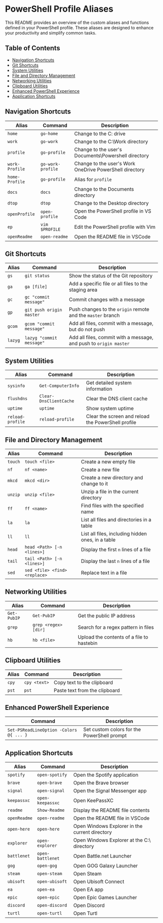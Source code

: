 # PowerShell Profile Aliases

This README provides an overview of the custom aliases and functions defined in your PowerShell profile. These aliases are designed to enhance your productivity and simplify common tasks.

## Table of Contents

- [Navigation Shortcuts](#navigation-shortcuts)
- [Git Shortcuts](#git-shortcuts)
- [System Utilities](#system-utilities)
- [File and Directory Management](#file-and-directory-management)
- [Networking Utilities](#networking-utilities)
- [Clipboard Utilities](#clipboard-utilities)
- [Enhanced PowerShell Experience](#enhanced-powershell-experience)
- [Application Shortcuts](#application-shortcuts)

## Navigation Shortcuts

| Alias         | Command               | Description                                         |
| ------------- | --------------------- | --------------------------------------------------- |
| `home`        | `go-home`             | Change to the C: drive                              |
| `work`        | `go-work`             | Change to the C:\Work directory                     |
| `profile`     | `go-profile`          | Change to the user's Documents\Powershell directory |
| `work-Profile`| `go-work-profile`     | Change to the user's Work OneDrive PowerShell directory |
| `home-Profile`| `go-profile`          | Alias for `profile`                                 |
| `docs`        | `docs`                | Change to the Documents directory                   |
| `dtop`        | `dtop`                | Change to the Desktop directory                     |
| `openProfile` | `open-profile`        | Open the PowerShell profile in VS Code              |
| `ep`          | `vim $PROFILE`        | Edit the PowerShell profile with Vim                |
| `openReadme`  | `open-readme`         | Open the README file in VSCode                      |

## Git Shortcuts

| Alias     | Command                        | Description                                                                 |
| --------- | ------------------------------ | --------------------------------------------------------------------------- |
| `gs`      | `git status`                   | Show the status of the Git repository                                       |
| `ga`      | `ga [file]`                    | Add a specific file or all files to the staging area                        |
| `gc`      | `gc "commit message"`          | Commit changes with a message                                               |
| `gp`      | `git push origin master`       | Push changes to the `origin` remote and the `master` branch                 |
| `gcom`    | `gcom "commit message"`        | Add all files, commit with a message, but do not push                       |
| `lazyg`   | `lazyg "commit message"`       | Add all files, commit with a message, and push to `origin master`           |

## System Utilities

| Alias    | Command                 | Description                                  |
| -------- | ----------------------- | -------------------------------------------- |
| `sysinfo`| `Get-ComputerInfo`      | Get detailed system information              |
| `flushdns`| `Clear-DnsClientCache` | Clear the DNS client cache                   |
| `uptime` | `uptime`                | Show system uptime                           |
| `reload-profile` | `reload-profile`| Clear the screen and reload the PowerShell profile |

## File and Directory Management

| Alias | Command                                      | Description                                    |
| ----- | -------------------------------------------- | ---------------------------------------------- |
| `touch` | `touch <file>`                             | Create a new empty file                        |
| `nf`    | `nf <name>`                                | Create a new file                              |
| `mkcd`  | `mkcd <dir>`                               | Create a new directory and change to it        |
| `unzip` | `unzip <file>`                             | Unzip a file in the current directory          |
| `ff`    | `ff <name>`                                | Find files with the specified name             |
| `la`    | `la`                                       | List all files and directories in a table      |
| `ll`    | `ll`                                       | List all files, including hidden ones, in a table |
| `head`  | `head <Path> [-n <lines>]`                 | Display the first `n` lines of a file          |
| `tail`  | `tail <Path> [-n <lines>]`                 | Display the last `n` lines of a file           |
| `sed`   | `sed <file> <find> <replace>`              | Replace text in a file                         |

## Networking Utilities

| Alias   | Command                      | Description                                    |
| ------- | ---------------------------- | ---------------------------------------------- |
| `Get-PubIP` | `Get-PubIP`              | Get the public IP address                      |
| `grep`  | `grep <regex> [dir]`         | Search for a regex pattern in files            |
| `hb`    | `hb <file>`                  | Upload the contents of a file to hastebin      |

## Clipboard Utilities

| Alias   | Command                  | Description                                |
| ------- | ------------------------ | ------------------------------------------ |
| `cpy`   | `cpy <text>`             | Copy text to the clipboard                 |
| `pst`   | `pst`                    | Paste text from the clipboard              |

## Enhanced PowerShell Experience

| Command | Description                              |
| ------- | ---------------------------------------- |
| `Set-PSReadLineOption -Colors @{ ... }` | Set custom colors for the PowerShell prompt |

## Application Shortcuts

| Alias    | Command          | Description                      |
| -------- | ---------------- | -------------------------------- |
| `spotify`| `open-spotify`   | Open the Spotify application     |
| `brave`  | `open-brave`     | Open the Brave browser           |
| `signal` | `open-signal`    | Open the Signal Messenger app    |
| `keepassxc` | `open-keepassxc` | Open KeePassXC                 |
| `readme` | `Show-Readme`    | Display the README file contents |
| `openReadme`| `open-readme` | Open the README file in VSCode   |
| `open-here`| `open-here`    | Open Windows Explorer in the current directory |
| `explorer` | `open-explorer` | Open Windows Explorer at the C:\ directory |
| `battlenet`| `open-battlenet` | Open Battle.net Launcher       |
| `gog`     | `open-gog`      | Open GOG Galaxy Launcher         |
| `steam`   | `open-steam`    | Open Steam                       |
| `ubisoft` | `open-ubisoft`  | Open Ubisoft Connect             |
| `ea`      | `open-ea`       | Open EA app                      |
| `epic`    | `open-epic`     | Open Epic Games Launcher         |
| `discord` | `open-discord`  | Open Discord                     |
| `turtl`   | `open-turtl`    | Open Turtl                       |
